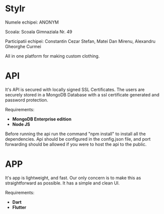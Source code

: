 # Stylr
Numele echipei: ANONYM

Scoala: Scoala Gimnaziala Nr. 49

Participatii echipei: Constantin Cezar Stefan, Matei Dan Mirenu, Alexandru Gheorghe Curmei

All in one platform for making custom clothing.
# API
It's API is secured with locally signed SSL Certificates. The users are securely stored in a MongoDB Database with a ssl certificate generated and password protection.


Requirements:
  * **MongoDB Enterprise edition**
  * **Node JS**
  
Before running the api run the command "npm install" to install all the dependencies.
Api should be configured in the config.json file, and port forwarding should be allowed if you were to host the api to the public.

# APP
It's app is lightweight, and fast. Our only concern is to make this as straightforward as possible. It has a simple and clean UI.


Requirements:
 * **Dart**
 * **Flutter**

